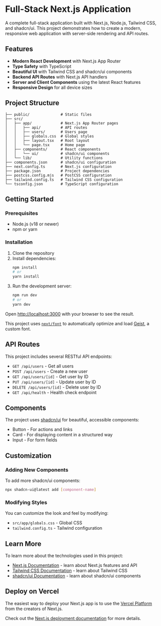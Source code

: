 # Full-Stack Next.js Application

A complete full-stack application built with Next.js, Node.js, Tailwind CSS, and shadcn/ui. This project demonstrates how to create a modern, responsive web application with server-side rendering and API routes.

## Features

- **Modern React Development** with Next.js App Router
- **Type Safety** with TypeScript
- **Beautiful UI** with Tailwind CSS and shadcn/ui components
- **Backend API Routes** with Next.js API handlers
- **Server and Client Components** using the latest React features
- **Responsive Design** for all device sizes

## Project Structure

```
├── public/              # Static files
├── src/
│   ├── app/             # Next.js App Router pages
│   │   ├── api/         # API routes
│   │   ├── users/       # Users page
│   │   ├── globals.css  # Global styles
│   │   ├── layout.tsx   # Root layout
│   │   └── page.tsx     # Home page
│   ├── components/      # React components
│   │   └── ui/          # shadcn/ui components
│   └── lib/             # Utility functions
├── components.json      # shadcn/ui configuration
├── next.config.ts       # Next.js configuration
├── package.json         # Project dependencies
├── postcss.config.mjs   # PostCSS configuration
├── tailwind.config.ts   # Tailwind CSS configuration
└── tsconfig.json        # TypeScript configuration
```

## Getting Started

### Prerequisites

- Node.js (v18 or newer)
- npm or yarn

### Installation

1. Clone the repository
2. Install dependencies:
   ```bash
   npm install
   # or
   yarn install
   ```
3. Run the development server:
   ```bash
   npm run dev
   # or
   yarn dev
   ```

Open [http://localhost:3000](http://localhost:3000) with your browser to see the result.

This project uses [`next/font`](https://nextjs.org/docs/app/building-your-application/optimizing/fonts) to automatically optimize and load [Geist](https://vercel.com/font), a custom font.

## API Routes

This project includes several RESTful API endpoints:

- `GET /api/users` - Get all users
- `POST /api/users` - Create a new user
- `GET /api/users/[id]` - Get user by ID
- `PUT /api/users/[id]` - Update user by ID
- `DELETE /api/users/[id]` - Delete user by ID
- `GET /api/health` - Health check endpoint

## Components

The project uses [shadcn/ui](https://ui.shadcn.com/) for beautiful, accessible components:

- Button - For actions and links
- Card - For displaying content in a structured way
- Input - For form fields

## Customization

### Adding New Components

To add more shadcn/ui components:

```bash
npx shadcn-ui@latest add [component-name]
```

### Modifying Styles

You can customize the look and feel by modifying:

- `src/app/globals.css` - Global CSS
- `tailwind.config.ts` - Tailwind configuration

## Learn More

To learn more about the technologies used in this project:

- [Next.js Documentation](https://nextjs.org/docs) - learn about Next.js features and API
- [Tailwind CSS Documentation](https://tailwindcss.com/docs) - learn about Tailwind CSS
- [shadcn/ui Documentation](https://ui.shadcn.com/) - learn about shadcn/ui components

## Deploy on Vercel

The easiest way to deploy your Next.js app is to use the [Vercel Platform](https://vercel.com/new) from the creators of Next.js.

Check out the [Next.js deployment documentation](https://nextjs.org/docs/app/building-your-application/deploying) for more details.
